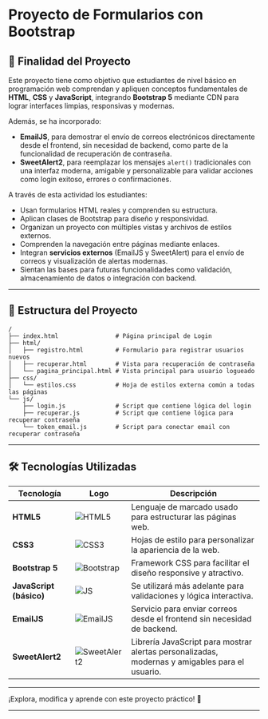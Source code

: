 # Proyecto de Formularios con Bootstrap

## 🎯 Finalidad del Proyecto

Este proyecto tiene como objetivo que estudiantes de nivel básico en programación web comprendan y apliquen conceptos fundamentales de **HTML**, **CSS** y **JavaScript**, integrando **Bootstrap 5** mediante CDN para lograr interfaces limpias, responsivas y modernas.

Además, se ha incorporado:

- **EmailJS**, para demostrar el envío de correos electrónicos directamente desde el frontend, sin necesidad de backend, como parte de la funcionalidad de recuperación de contraseña.
- **SweetAlert2**, para reemplazar los mensajes `alert()` tradicionales con una interfaz moderna, amigable y personalizable para validar acciones como login exitoso, errores o confirmaciones.

A través de esta actividad los estudiantes:


- Usan formularios HTML reales y comprenden su estructura.
- Aplican clases de Bootstrap para diseño y responsividad.
- Organizan un proyecto con múltiples vistas y archivos de estilos externos.
- Comprenden la navegación entre páginas mediante enlaces.
- Integran **servicios externos** (EmailJS y SweetAlert) para el envío de correos y visualización de alertas modernas.
- Sientan las bases para futuras funcionalidades como validación, almacenamiento de datos o integración con backend.

---

## 📁 Estructura del Proyecto

```plaintext
/
├── index.html                # Página principal de Login
├── html/
│   ├── registro.html         # Formulario para registrar usuarios nuevos
│   ├── recuperar.html        # Vista para recuperación de contraseña
│   └── pagina_principal.html # Vista principal para usuario logueado
├── css/
│   └── estilos.css           # Hoja de estilos externa común a todas las páginas
└── js/
    ├── login.js              # Script que contiene lógica del login
    ├── recuperar.js          # Script que contiene lógica para recuperar contraseña
    └── token_email.js        # Script para conectar email con recuperar contraseña
```

---
## 🛠️ Tecnologías Utilizadas

| Tecnología              | Logo                                                                 | Descripción                                                                                   |
|------------------------|----------------------------------------------------------------------|-----------------------------------------------------------------------------------------------|
| **HTML5**              | ![HTML5](https://img.icons8.com/color/48/html-5--v1.png)              | Lenguaje de marcado usado para estructurar las páginas web.                                  |
| **CSS3**               | ![CSS3](https://img.icons8.com/color/48/css3.png)                     | Hojas de estilo para personalizar la apariencia de la web.                                   |
| **Bootstrap 5**        | ![Bootstrap](https://img.icons8.com/color/48/bootstrap.png)           | Framework CSS para facilitar el diseño responsive y atractivo.                               |
| **JavaScript (básico)**| ![JS](https://img.icons8.com/color/48/javascript--v1.png)             | Se utilizará más adelante para validaciones y lógica interactiva.                            |
| **EmailJS**            | ![EmailJS](https://img.icons8.com/fluency/48/send-mass-email.png)     | Servicio para enviar correos desde el frontend sin necesidad de backend.                     |
| **SweetAlert2**        | ![SweetAlert2](https://img.icons8.com/external-tal-revivo-shadow-tal-revivo/48/external-sweetalert-a-js-popup-box-library-for-sweet-alert-message-logo-shadow-tal-revivo.png) | Librería JavaScript para mostrar alertas personalizadas, modernas y amigables para el usuario. |

---

¡Explora, modifica y aprende con este proyecto práctico! 🚀

---